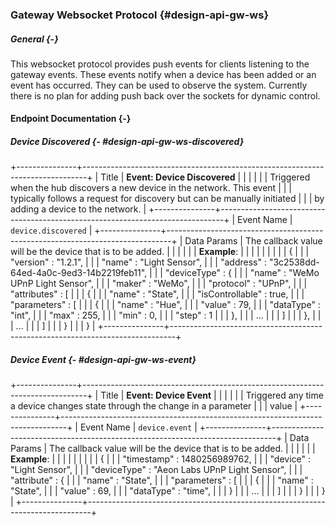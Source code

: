 ### Gateway Websocket Protocol {#design-api-gw-ws}

##### General {-}

This websocket protocol provides push events for clients listening to the gateway events. These
events notify when a device has been added or an event has occurred. They can be used to observe
the system. Currently there is no plan for adding push back over the sockets for dynamic control.

#### Endpoint Documentation {-}

##### Device Discovered {- #design-api-gw-ws-discovered}

+---------------+-------------------------------------------------------------------------------+
| Title     	| **Event: Device Discovered**	                                                |
|      		 	|                                                                             	|
|       		| Triggered when the hub discovers a new device in the network. This event		|
| 				| typically follows a request for discovery but can be manually initiated 		|
| 				| by adding a device to the network.											|
+---------------+-------------------------------------------------------------------------------+
| Event Name  	| `device.discovered` 															|
+---------------+-------------------------------------------------------------------------------+
| Data Params	| The callback value will be the device that is to be added.					|
|				|																				|
|				| **Example**:																	|
|				|																				|
|				|																				|
|				|			{																	|
|				|				"version"		: "1.2.1",										|
|				|				"name"			: "Light Sensor",								|
|				|				"address"		: "3c2538dd-64ed-4a0c-9ed3-14b2219feb11",		|
|				|				"deviceType"	: {												|
|				|					"name"			: "WeMo UPnP Light Sensor",					|
|				|					"maker"			: "WeMo",									|
|				|					"protocol"		: "UPnP",									|
|				|					"attributes" 	: [											|
|				|						{														|
|				|							"name"				: "State",						|
|				|							"isControllable"	: true,							|
|				|							"parameters"		: [								|
|				|								{												|
|				|									"name"		: "Hue",						|
|				|									"value" 	: 79,							|
|				|									"dataType"	: "int",						|
|				|									"max"		: 255,							|
|				|									"min" 		: 0,							|
|				|									"step" 		: 1								|
|				|								},												|
|				|								...												|
|				|							]													|
|				|						},														|
|				|						...														|
|				|					]															|
|				|				}																|
|				|			}																	|
+---------------+-------------------------------------------------------------------------------+

##### Device Event {- #design-api-gw-ws-event}

+---------------+-------------------------------------------------------------------------------+
| Title     	| **Event: Device Event**	                                               		|
|      		 	|                                                                             	|
|       		| Triggered any time a device changes state through the change in a parameter	|
|				| value																			|
+---------------+-------------------------------------------------------------------------------+
| Event Name  	| `device.event` 																|
+---------------+-------------------------------------------------------------------------------+
| Data Params	| The callback value will be the device that is to be added.					|
|				|																				|
|				| **Example**:																	|
|				|																				|
|				|																				|
|				|			{																	|
|				|					"timestamp" 	: 1480256989762,							|
|				|					"device"		: "Light Sensor",							|
|				|					"deviceType"	: "Aeon Labs UPnP Light Sensor",			|
|				|					"attribute"		: {											|
|				|						"name"			: "State",								|
|				|						"parameters"	: [										|
|				|							{													|
|				|								"name"		: "State",							|
|				|								"value"		: 69,								|
|				|								"dataType"	: "time",							|
|				|							}													|
|				|							...													|
|				|						]														|
|				|					}															|
|				|				}																|
+---------------+-------------------------------------------------------------------------------+